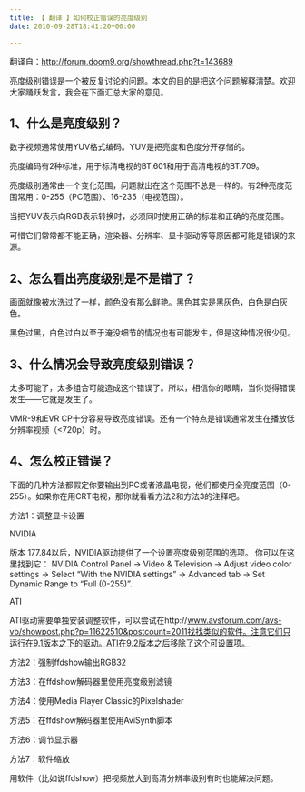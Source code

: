 ```yaml
---
title: 【 翻译 】如何校正错误的亮度级别
date: 2010-09-28T18:41:20+00:00

---
```

翻译自：http://forum.doom9.org/showthread.php?t=143689

亮度级别错误是一个被反复讨论的问题。本文的目的是把这个问题解释清楚。欢迎大家踊跃发言，我会在下面汇总大家的意见。

## 1、什么是亮度级别？

数字视频通常使用YUV格式编码。YUV是把亮度和色度分开存储的。
  
亮度编码有2种标准，用于标清电视的BT.601和用于高清电视的BT.709。
  
亮度级别通常由一个变化范围，问题就出在这个范围不总是一样的。有2种亮度范围常用：0-255（PC范围）、16-235（电视范围）。
  
当把YUV表示向RGB表示转换时，必须同时使用正确的标准和正确的亮度范围。
  
可惜它们常常都不能正确，渲染器、分辨率、显卡驱动等等原因都可能是错误的来源。

## 2、怎么看出亮度级别是不是错了？

画面就像被水洗过了一样，颜色没有那么鲜艳。黑色其实是黑灰色，白色是白灰色。
  
黑色过黑，白色过白以至于淹没细节的情况也有可能发生，但是这种情况很少见。

## 3、什么情况会导致亮度级别错误？

太多可能了，太多组合可能造成这个错误了。所以，相信你的眼睛，当你觉得错误发生——它就是发生了。
  
VMR-9和EVR CP十分容易导致亮度错误。还有一个特点是错误通常发生在播放低分辨率视频（<720p）时。

## 4、怎么校正错误？ 

下面的几种方法都假定你要输出到PC或者液晶电视，他们都使用全亮度范围（0-255）。如果你在用CRT电视，那你就看看方法2和方法3的注释吧。

方法1：调整显卡设置
  
NVIDIA
  
版本 177.84以后，NVIDIA驱动提供了一个设置亮度级别范围的选项。 你可以在这里找到它： NVIDIA Control Panel -> Video & Television -> Adjust video color settings -> Select &#8220;With the NVIDIA settings&#8221; -> Advanced tab -> Set Dynamic Range to &#8220;Full (0-255)&#8221;.
  
ATI
  
ATI驱动需要单独安装调整软件，可以尝试在http://www.avsforum.com/avs-vb/showpost.php?p=11622510&postcount=2011找找类似的软件。注意它们只运行在9.1版本之下的驱动。ATI在9.2版本之后移除了这个可设置项。

方法2：强制ffdshow输出RGB32

方法3：在ffdshow解码器里使用亮度级别滤镜

方法4：使用Media Player Classic的Pixelshader

方法5：在ffdshow解码器里使用AviSynth脚本

方法6：调节显示器

方法7：软件缩放
  
用软件（比如说ffdshow）把视频放大到高清分辨率级别有时也能解决问题。
